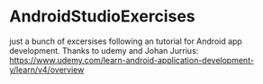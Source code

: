# AndroidStudioExercises

just a bunch of excersises following an tutorial for Android app development. Thanks to udemy and Johan Jurrius:
https://www.udemy.com/learn-android-application-development-y/learn/v4/overview
